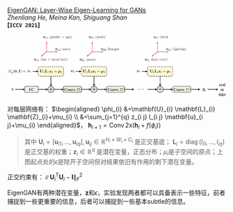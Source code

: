 <span id="EigenGAN"></span>
[EigenGAN: Layer-Wise Eigen-Learning for GANs](https://arxiv.org/pdf/2104.12476.pdf)  
*Zhenliang He, Meina Kan, Shiguang Shan*  
**[`ICCV 2021`]**

![image-20220301170824876](https://raw.githubusercontent.com/yzy1996/Image-Hosting/master/image-20220301170824876.png)

对每层网络有： $\begin{aligned} \phi_{i} &=\mathbf{U}_{i} \mathbf{L}_{i} \mathbf{Z}_{i}+\mu_{i} \\ &=\sum_{j=1}^{q} z_{i j} l_{i j} \mathbf{u}_{i j}+\mu_{i} \end{aligned}$， $\mathbf{h}_{i+1}=\operatorname{Conv} 2 \mathrm{x}\left(\mathbf{h}_{i}+f\left(\phi_{i}\right)\right)$

> 其中 $\mathbf{U}_{i}=\left[\mathbf{u}_{i 1}, \ldots, \mathbf{u}_{i q}\right], \mathbf{u}_{i j} \in \mathbb{R}^{H_{i} \times W_{i} \times C_i}$ 是正交基底； $\mathbf{L}_{i}=\operatorname{diag}\left(l_{i 1}, \ldots, l_{i q}\right)$是正交基的权重；$\mathbf{z}_i \in \mathbb{R}^q$ 是潜在变量，正态分布；$\mu_i$是子空间的原点；上图起点处的$\epsilon$是除开子空间但对结果依旧有作用的剩下潜在变量。

正交约束有：$\left\|\mathbf{U}_{i}^{\mathrm{T}} \mathbf{U}_{i}-\mathbf{I}\right\|_{F}^{2}$

EigenGAN有两种潜在变量，$\mathbf{z}$和$\epsilon$，实验发现两者都可以具备表示一些特征，前者捕捉到一些更重要的信息，后者可以捕捉到一些基本subtle的信息。

